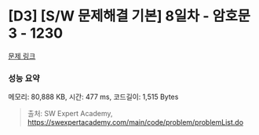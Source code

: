 # [D3] [S/W 문제해결 기본] 8일차 - 암호문3 - 1230 

[문제 링크](https://swexpertacademy.com/main/code/problem/problemDetail.do?contestProbId=AV14zIwqAHwCFAYD) 

### 성능 요약

메모리: 80,888 KB, 시간: 477 ms, 코드길이: 1,515 Bytes



> 출처: SW Expert Academy, https://swexpertacademy.com/main/code/problem/problemList.do